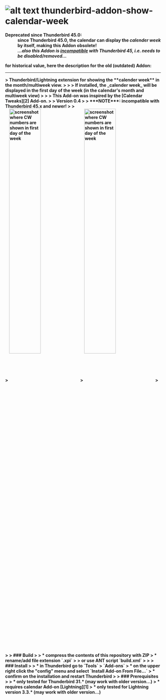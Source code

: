 # ![alt text](https://russaa.github.io/thunderbird-addon-show-cw/chrome/skin/showcalendarweek-icon.png "CW extentsion icon") thunderbird-addon-show-calendar-week


<dl><dt><strong>Deprecated since Thunderbird 45.0:<!strong></dt><dd><strong> since Thunderbird 45.0, the calendar can display the <em>calender week</em> by itself, making this Addon obsolete!</strong> <br> <em>...also this Addon is <u>incompatible</u> with Thunderbird 45, i.e. needs to be disabled/removed...</em></dd></dl>


for historical value, here the description for the old (outdated) Addon:
<hr>
> Thunderbird/Lightning extension for showing the **calender week** in the month/multiweek view.
> 
> 
> If installed, the _calender week_ will be displayed in the first day of the week (in the calendar's month and multiweek view)
> 
> 
> This Add-on was inspired by the [Calendar Tweaks][2] Add-on.
> 
> Version 0.4
> 
> ***NOTE***: incompatible with Thunderbird 45.x and newer!
> 
> <div width="100%">
> <img align="center" width="45%" src="https://russaa.github.io/thunderbird-addon-show-cw/img/screenshot-without.png" alt="screenshot where CW numbers are shown in first day of the week">
> <img align="center" width="45%" src="https://russaa.github.io/thunderbird-addon-show-cw/img/screenshot-raw.png" alt="screenshot where CW numbers are shown in first day of the week">
> </div>
> 
> ### Build
> 
>  * compress the contents of this repository with ZIP
>  * rename/add file extension `.xpi`
>  
>  or use ANT script `build.xml`
>  
> 
> ### Install
> 
>  * in Thunderbird go to `Tools` > `Add-ons`
>  * on the upper right click the "config" menu and select `Install Add-on From File...`
>  * confirm on the installation and restart Thunderbird
>  
> ### Prerequisites
> 
>  * only tested for Thunderbird 31.* (may work with older version...)
>  * requires calendar Add-on [Lightning][1]
>    * only tested for Lightning version 3.3.* (may work with older version...)
 
[1]: https://addons.mozilla.org/en-US/thunderbird/addon/lightning/
[2]: https://addons.mozilla.org/en-US/thunderbird/addon/calendar-tweaks/
